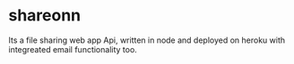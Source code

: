 # shareonn
Its a  file sharing web app Api, written in node and deployed on heroku with integreated email functionality too.

